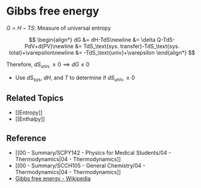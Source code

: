 # Gibbs free energy

$G=H-TS$: Measure of universal entropy

$$
\begin{align*}
dG
&= dH-TdS\newline
&= \delta Q-TdS-PdV+d(PV)\newline
&= TdS_\text{sys. transfer}-TdS_\text{sys. total}+\varepsilon\newline
&= -TdS_\text{univ}+\varepsilon
\end{align*}
$$

Therefore, $dS_\text{univ.}\ge 0\implies dG\le 0$

- Use $dS_\text{sys}$, $dH$, and $T$ to determine if $dS_{univ.}\ge0$

## Related Topics

- [[Entropy]]
- [[Enthalpy]]

## Reference

- [[00 - Summary/SCPY142 - Physics for Medical Students/04 - Thermodynamics|04 - Thermodynamics]]
- [[00 - Summary/SCCH105 - General Chemistry/04 - Thermodynamics|04 - Thermodynamics]]
- [Gibbs free energy - Wikipedia](https://en.wikipedia.org/wiki/Gibbs_free_energy)
